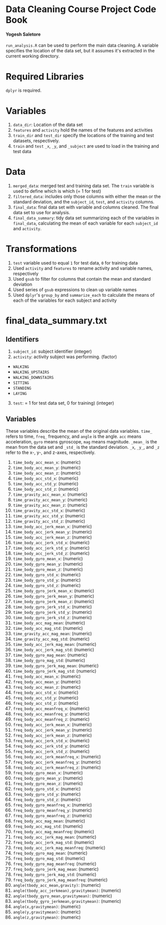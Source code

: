 # Data Cleaning Course Project Code Book
#### Yogesh Saletore

`run_analysis.R` can be used to perform the main data cleaning. A variable specifies the location of the data set, but it assumes it's extracted in the current working directory. 

# Required Libraries
`dplyr` is required. 

# Variables
1. `data_dir`: Location of the data set
2. `features` and `activity` hold the names of the features and activities
3. `train_dir` and `test_dir` specify the locations of the training and test datasets, respectively.
4. `train` and `test` `_x`, `_y`, and `_subject` are used to load in the training and test data

# Data
1. `merged_data`: merged test and training data set. The `train` variable is used to define which is which (= 1 for test)
2. `filtered_data`: includes only those columns with either the mean or the standard deviation, and the `subject_id`, `test`, and `activity` columns.
3. `final_data`: final data set with variable and columns cleaned. The final data set to use for analysis.
4. `final_data_summary`: tidy data set summarizing each of the variables in `final_data`, calculating the mean of each variable for each `subject_id` and `activity`.

# Transformations
1. `test` variable used to equal `1` for test data, `0` for training data
2. Used `activity` and `features` to rename activity and variable names, respectively
3. Used `gsub` to filter for columns that contain the mean and standard deviation
4. Used series of `gsub` expressions to clean up variable names
5. Used `dplyr`'s `group_by` and `summarize_each` to calculate the means of each of the variables for each subject and activity

# final_data_summary.txt
## Identifiers
1. `subject_id`: subject identifier (integer)
2. `activity`: activity subject was performing. (factor)
  * `WALKING`
  * `WALKING_UPSTAIRS`
  * `WALKING_DOWNSTAIRS`
  * `SITTING`
  * `STANDING`
  * `LAYING`
3. `test`: = 1 for test data set, 0 for training) (integer)
  
## Variables
These variables describe the mean of the original data variables. `time_` refers to time, `freq_` frequency, and `angle` is the angle. `acc` means acceleration, `gyro` means gyroscope, `mag` means magnitude. `_mean_` is the mean from the data set and `_std_` is the standard deviation. `_x`, `_y_`, and `_z` refer to the x-, y-, and z-axes, respectively. 
1. `time_body_acc_mean_x`: (numeric) 
1. `time_body_acc_mean_y`: (numeric) 
1. `time_body_acc_mean_z`: (numeric) 
1. `time_body_acc_std_x`: (numeric) 
1. `time_body_acc_std_y`: (numeric) 
1. `time_body_acc_std_z`: (numeric) 
1. `time_gravity_acc_mean_x`: (numeric) 
1. `time_gravity_acc_mean_y`: (numeric) 
1. `time_gravity_acc_mean_z`: (numeric) 
1. `time_gravity_acc_std_x`: (numeric) 
1. `time_gravity_acc_std_y`: (numeric) 
1. `time_gravity_acc_std_z`: (numeric) 
1. `time_body_acc_jerk_mean_x`: (numeric) 
1. `time_body_acc_jerk_mean_y`: (numeric) 
1. `time_body_acc_jerk_mean_z`: (numeric) 
1. `time_body_acc_jerk_std_x`: (numeric) 
1. `time_body_acc_jerk_std_y`: (numeric) 
1. `time_body_acc_jerk_std_z`: (numeric) 
1. `time_body_gyro_mean_x`: (numeric) 
1. `time_body_gyro_mean_y`: (numeric) 
1. `time_body_gyro_mean_z`: (numeric) 
1. `time_body_gyro_std_x`: (numeric) 
1. `time_body_gyro_std_y`: (numeric) 
1. `time_body_gyro_std_z`: (numeric) 
1. `time_body_gyro_jerk_mean_x`: (numeric) 
1. `time_body_gyro_jerk_mean_y`: (numeric) 
1. `time_body_gyro_jerk_mean_z`: (numeric) 
1. `time_body_gyro_jerk_std_x`: (numeric) 
1. `time_body_gyro_jerk_std_y`: (numeric) 
1. `time_body_gyro_jerk_std_z`: (numeric) 
1. `time_body_acc_mag_mean`: (numeric) 
1. `time_body_acc_mag_std`: (numeric) 
1. `time_gravity_acc_mag_mean`: (numeric) 
1. `time_gravity_acc_mag_std`: (numeric) 
1. `time_body_acc_jerk_mag_mean`: (numeric) 
1. `time_body_acc_jerk_mag_std`: (numeric) 
1. `time_body_gyro_mag_mean`: (numeric) 
1. `time_body_gyro_mag_std`: (numeric) 
1. `time_body_gyro_jerk_mag_mean`: (numeric) 
1. `time_body_gyro_jerk_mag_std`: (numeric) 
1. `freq_body_acc_mean_x`: (numeric) 
1. `freq_body_acc_mean_y`: (numeric) 
1. `freq_body_acc_mean_z`: (numeric) 
1. `freq_body_acc_std_x`: (numeric) 
1. `freq_body_acc_std_y`: (numeric) 
1. `freq_body_acc_std_z`: (numeric) 
1. `freq_body_acc_meanfreq_x`: (numeric) 
1. `freq_body_acc_meanfreq_y`: (numeric) 
1. `freq_body_acc_meanfreq_z`: (numeric) 
1. `freq_body_acc_jerk_mean_x`: (numeric) 
1. `freq_body_acc_jerk_mean_y`: (numeric) 
1. `freq_body_acc_jerk_mean_z`: (numeric) 
1. `freq_body_acc_jerk_std_x`: (numeric) 
1. `freq_body_acc_jerk_std_y`: (numeric) 
1. `freq_body_acc_jerk_std_z`: (numeric) 
1. `freq_body_acc_jerk_meanfreq_x`: (numeric) 
1. `freq_body_acc_jerk_meanfreq_y`: (numeric) 
1. `freq_body_acc_jerk_meanfreq_z`: (numeric) 
1. `freq_body_gyro_mean_x`: (numeric) 
1. `freq_body_gyro_mean_y`: (numeric) 
1. `freq_body_gyro_mean_z`: (numeric) 
1. `freq_body_gyro_std_x`: (numeric) 
1. `freq_body_gyro_std_y`: (numeric) 
1. `freq_body_gyro_std_z`: (numeric) 
1. `freq_body_gyro_meanfreq_x`: (numeric) 
1. `freq_body_gyro_meanfreq_y`: (numeric) 
1. `freq_body_gyro_meanfreq_z`: (numeric) 
1. `freq_body_acc_mag_mean`: (numeric) 
1. `freq_body_acc_mag_std`: (numeric) 
1. `freq_body_acc_mag_meanfreq`: (numeric) 
1. `freq_body_acc_jerk_mag_mean`: (numeric) 
1. `freq_body_acc_jerk_mag_std`: (numeric) 
1. `freq_body_acc_jerk_mag_meanfreq`: (numeric) 
1. `freq_body_gyro_mag_mean`: (numeric) 
1. `freq_body_gyro_mag_std`: (numeric) 
1. `freq_body_gyro_mag_meanfreq`: (numeric) 
1. `freq_body_gyro_jerk_mag_mean`: (numeric) 
1. `freq_body_gyro_jerk_mag_std`: (numeric) 
1. `freq_body_gyro_jerk_mag_meanfreq`: (numeric) 
1. `angle(tbody_acc_mean,gravity)`: (numeric) 
1. `angle(tbody_acc_jerkmean),gravitymean)`: (numeric) 
1. `angle(tbody_gyro_mean,gravitymean)`: (numeric) 
1. `angle(tbody_gyro_jerkmean,gravitymean)`: (numeric) 
1. `angle(x,gravitymean)`: (numeric) 
1. `angle(y,gravitymean)`: (numeric) 
1. `angle(z,gravitymean)`: (numeric) 